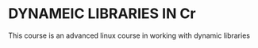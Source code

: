 # DYNAMEIC LIBRARIES IN Cr
This course is an advanced linux course in working with dynamic libraries

